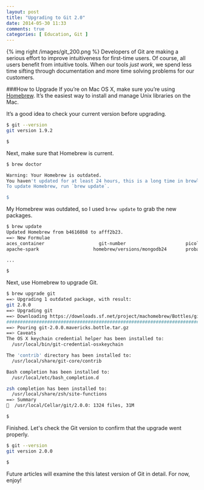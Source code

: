 ```yaml
---
layout: post
title: "Upgrading to Git 2.0"
date: 2014-05-30 11:33
comments: true
categories: [ Education, Git ]
---
```

{% img right /images/git_200.png %}
Developers of Git are making a serious effort to improve intuitiveness for first-time users. Of course, all users benefit from intuitive tools. When our tools _just work_, we spend less time sifting through documentation and more time solving problems for our customers.
<!--more-->
###How to Upgrade
If you’re on Mac OS X, make sure you’re using [Homebrew](/blog/2014/02/12/homebrew-fundamentals/). It’s the easiest way to install and manage Unix libraries on the Mac.

It’s a good idea to check your current version before upgrading.

``` bash
$ git --version
git version 1.9.2

$ 

``` 
Next, make sure that Homebrew is current.

``` bash
$ brew doctor

Warning: Your Homebrew is outdated.
You haven't updated for at least 24 hours, this is a long time in brewland!
To update Homebrew, run `brew update`.

$ 

``` 

My Homebrew was outdated, so I used `brew update` to grab the new packages.

``` bash
$ brew update
Updated Homebrew from b46160b8 to afff2b23.
==> New Formulae
aces_container                    git-number                      picolisp
apache-spark                    homebrew/versions/mongodb24       probatron4j

...

$ 

``` 

Next, use Homebrew to upgrade Git.

``` bash
$ brew upgrade git
==> Upgrading 1 outdated package, with result:
git 2.0.0
==> Upgrading git
==> Downloading https://downloads.sf.net/project/machomebrew/Bottles/git-2.0.0.mavericks.bottle.tar.gz
######################################################################## 100.0%
==> Pouring git-2.0.0.mavericks.bottle.tar.gz
==> Caveats
The OS X keychain credential helper has been installed to:
  /usr/local/bin/git-credential-osxkeychain

The 'contrib' directory has been installed to:
  /usr/local/share/git-core/contrib

Bash completion has been installed to:
  /usr/local/etc/bash_completion.d

zsh completion has been installed to:
  /usr/local/share/zsh/site-functions
==> Summary
🍺  /usr/local/Cellar/git/2.0.0: 1324 files, 31M

$ 
``` 

Finished. Let's check the Git version to confirm that the upgrade went properly.

``` bash
$ git --version
git version 2.0.0

$ 

``` 

Future articles will examine the this latest version of Git in detail. For now, enjoy!
